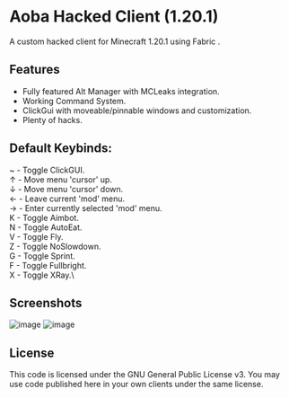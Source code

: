 # Aoba Hacked Client (1.20.1)
A custom hacked client for Minecraft 1.20.1 using Fabric . 

## Features
- Fully featured Alt Manager with MCLeaks integration.
- Working Command System.
- ClickGui with moveable/pinnable windows and customization.
- Plenty of hacks.

## Default Keybinds:
~ - Toggle ClickGUI.\
↑ - Move menu 'cursor' up.\
↓ - Move menu 'cursor' down.\
← - Leave current 'mod' menu.\
→ - Enter currently selected 'mod' menu.\
K - Toggle Aimbot.\
N - Toggle AutoEat.\
V - Toggle Fly.\
Z - Toggle NoSlowdown.\
G - Toggle Sprint.\
F - Toggle Fullbright.\
X - Toggle XRay.\

## Screenshots
![image](https://user-images.githubusercontent.com/56643581/155033953-08f9ed72-f79f-46e4-b8ce-80d45d981d7a.png)
![image](https://user-images.githubusercontent.com/56643581/155034033-49970900-802e-4314-9c3a-425abf105a26.png)

## License
This code is licensed under the GNU General Public License v3. You may use code published here in your own clients under the same license.
